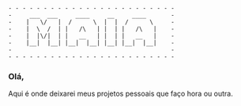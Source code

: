 ```
- - - - - - - - - - - - - - - - - - - - - - - -
-     ___  ___     ____     __     ____       -
-    |   \/   |  /      \  |  |  /      \     -      
-    |  \  /  | |   /\   | |  | |   /\   |    -
-    |  |\/|  | |   __   | |  | |   __   |    -
-    |__|  |__| |__|  |__| |__| |__|  |__|    -
-                                             -
- - - - - - - - - - - - - - - - - - - - - - - - 
```
### Olá,

<p>Aqui é onde deixarei meus projetos pessoais que faço hora ou outra.</p>
